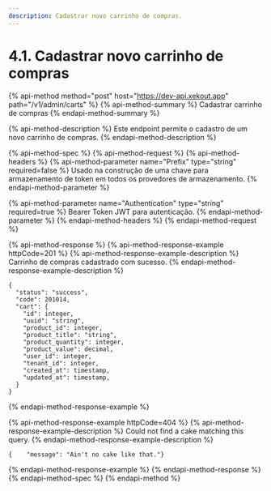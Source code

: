 ```yaml
---
description: Cadastrar novo carrinho de compras.
---
```


# 4.1. Cadastrar novo carrinho de compras

{% api-method method="post" host="https://dev-api.xekout.app" path="/v1/admin/carts" %}
{% api-method-summary %}
Cadastrar carrinho de compras
{% endapi-method-summary %}

{% api-method-description %}
Este endpoint permite o cadastro de um novo carrinho de compras.
{% endapi-method-description %}

{% api-method-spec %}
{% api-method-request %}
{% api-method-headers %}
{% api-method-parameter name="Prefix" type="string" required=false %}
Usado na construção de uma chave para armazenamento de token em todos os provedores de armazenamento.
{% endapi-method-parameter %}

{% api-method-parameter name="Authentication" type="string" required=true %}
Bearer Token JWT para autenticação.
{% endapi-method-parameter %}
{% endapi-method-headers %}
{% endapi-method-request %}

{% api-method-response %}
{% api-method-response-example httpCode=201 %}
{% api-method-response-example-description %}
Carrinho de compras cadastrado com sucesso.
{% endapi-method-response-example-description %}

```
{
  "status": "success",
  "code": 201014,
  "cart": {
    "id": integer,
    "uuid": "string",
    "product_id": integer,
    "product_title": "string",
    "product_quantity": integer,
    "product_value": decimal,
    "user_id": integer,
    "tenant_id": integer,
    "created_at": timestamp,
    "updated_at": timestamp,
  }
}
```

{% endapi-method-response-example %}

{% api-method-response-example httpCode=404 %}
{% api-method-response-example-description %}
Could not find a cake matching this query.
{% endapi-method-response-example-description %}

```
{    "message": "Ain't no cake like that."}
```

{% endapi-method-response-example %}
{% endapi-method-response %}
{% endapi-method-spec %}
{% endapi-method %}
